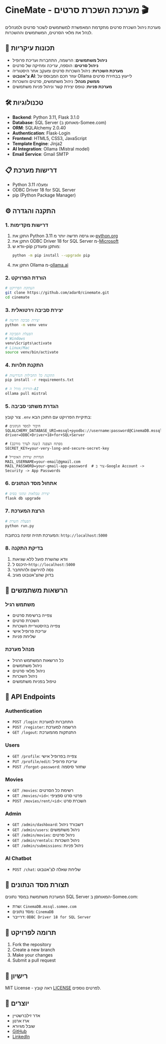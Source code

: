 # CineMate - מערכת השכרת סרטים 🎬

מערכת ניהול השכרת סרטים מתקדמת המאפשרת למשתמשים לשכור סרטים ולמנהלים לנהל את מלאי הסרטים, המשתמשים וההשכרות.

## 🌟 תכונות עיקריות
- **ניהול משתמשים**: הרשמה, התחברות ועריכת פרופיל
- **ניהול סרטים**: הוספה, עריכה ומחיקה של סרטים
- **מערכת השכרות**: ניהול השכרות סרטים ומעקב אחר היסטוריה
- **צ'אטבוט AI**: עוזר חכם המבוסס על Ollama לייעוץ בבחירת סרטים
- **ממשק מנהל**: ניהול משתמשים, סרטים והשכרות
- **מערכת פניות**: טופס יצירת קשר וניהול פניות משתמשים

## 🛠️ טכנולוגיות
- **Backend**: Python 3.11, Flask 3.1.0
- **Database**: SQL Server (מאוחסן ב-Somee.com)
- **ORM**: SQLAlchemy 2.0.40
- **Authentication**: Flask-Login
- **Frontend**: HTML5, CSS3, JavaScript
- **Template Engine**: Jinja2
- **AI Integration**: Ollama (Mistral model)
- **Email Service**: Gmail SMTP

## 📋 דרישות מערכת
- Python 3.11 ומעלה
- ODBC Driver 18 for SQL Server
- pip (Python Package Manager)

## ⚙️ התקנה והגדרה

### 1. דרישות מקדימות
1. התקן את Python 3.11 או גרסה חדשה יותר מ-[python.org](https://www.python.org/downloads/)
2. התקן את ODBC Driver 18 for SQL Server מ-[Microsoft](https://learn.microsoft.com/en-us/sql/connect/odbc/download-odbc-driver-for-sql-server)
3. וודא ש-pip מותקן ומעודכן:
   ```bash
   python -m pip install --upgrade pip
   ```
4. התקן את Ollama מ-[ollama.ai](https://ollama.ai/download)

### 2. הורדת הפרויקט
```bash
# העתקת הפרויקט
git clone https://github.com/adar0/cinemate.git
cd cinemate
```

### 3. יצירת סביבה וירטואלית
```bash
# יצירת סביבה חדשה
python -m venv venv

# הפעלת הסביבה
# Windows
venv\Scripts\activate
# Linux/Mac
source venv/bin/activate
```

### 4. התקנת תלויות
```bash
# התקנת כל החבילות הנדרשות
pip install -r requirements.txt

# הורדת מודל ה-AI
ollama pull mistral
```

### 5. הגדרת משתני סביבה
צור קובץ `.env` בתיקיית הפרויקט עם התוכן הבא:
```env
# חיבור למסד הנתונים
SQLALCHEMY_DATABASE_URI=mssql+pyodbc://username:password@CinemaDB.mssql.somee.com/CinemaDB?driver=ODBC+Driver+18+for+SQL+Server

# מפתח הצפנה (שנה לערך מורכב)
SECRET_KEY=your-very-long-and-secure-secret-key

# הגדרות שירות האימייל
MAIL_USERNAME=your-email@gmail.com
MAIL_PASSWORD=your-gmail-app-password  # צור ב-Google Account -> Security -> App Passwords
```

### 6. אתחול מסד הנתונים
```bash
# יצירת טבלאות ונתוני בסיס
flask db upgrade
```

### 7. הרצת המערכת
```bash
# הפעלת השרת
python run.py
```
המערכת תהיה זמינה בכתובת: `http://localhost:5000`

### 8. בדיקת התקנה
1. וודא שהשרת פועל ללא שגיאות
2. היכנס ל-`http://localhost:5000`
3. נסה להירשם ולהתחבר
4. בדוק שהצ'אטבוט מגיב

## 🔑 הרשאות משתמשים

### משתמש רגיל
- צפייה ברשימת סרטים
- השכרת סרטים
- צפייה בהיסטוריית השכרות
- עריכת פרופיל אישי
- שליחת פניות

### מנהל מערכת
- כל הרשאות המשתמש הרגיל
- ניהול משתמשים
- ניהול מלאי סרטים
- ניהול השכרות
- טיפול בפניות משתמשים

## 📡 API Endpoints

### Authentication
- `POST /login`: התחברות למערכת
- `POST /register`: הרשמה למערכת
- `GET /logout`: התנתקות מהמערכת

### Users
- `GET /profile`: צפייה בפרופיל אישי
- `PUT /profile/edit`: עריכת פרופיל
- `POST /forgot-password`: שחזור סיסמה

### Movies
- `GET /movies`: רשימת כל הסרטים
- `GET /movies/<id>`: פרטי סרט ספציפי
- `POST /movies/rent/<id>`: השכרת סרט

### Admin
- `GET /admin/dashboard`: דשבורד ניהול
- `GET /admin/users`: ניהול משתמשים
- `GET /admin/movies`: ניהול סרטים
- `GET /admin/rentals`: ניהול השכרות
- `GET /admin/submissions`: ניהול פניות

### AI Chatbot
- `POST /chat`: שליחת שאלה לצ'אטבוט

## 🔧 תצורת מסד הנתונים
המערכת משתמשת במסד נתונים SQL Server המאוחסן ב-Somee.com:
- שרת: `CinemaDB.mssql.somee.com`
- מסד נתונים: `CinemaDB`
- דרייבר: `ODBC Driver 18 for SQL Server`

## 🤝 תרומה לפרויקט
1. Fork the repository
2. Create a new branch
3. Make your changes
4. Submit a pull request

## 📝 רישיון
MIT License - ראה קובץ [LICENSE](LICENSE) לפרטים נוספים.

## 👥 יוצרים
- אדר זילברשטיין
- ארז ארנון
- שובל מגיורא
- [GitHub](https://github.com/adar0)
- [LinkedIn](https://linkedin.com/in/adar-zilberstein)
